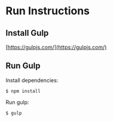 
# Run Instructions

  

## Install Gulp

[https://gulpjs.com/](https://gulpjs.com/)

  

## Run Gulp

Install dependencies:

`$ npm install`

  Run gulp:

`$ gulp`
